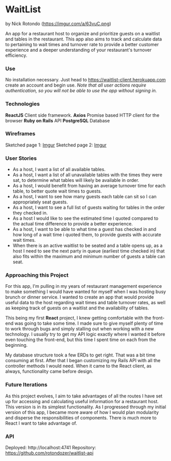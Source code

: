 # WaitList
by Nick Rotondo
(https://imgur.com/a/63vuC.png)

An app for a restaurant host to organize and prioritize guests on a waitlist and tables in the restaurant. This app also aims to track and calculate data to pertaining to wait times and turnover rate to provide a better customer experience and a deeper understanding of your restaurant's turnover efficiency.

### Use
No installation necessary. Just head to https://waitlist-client.herokuapp.com create an account and begin use. *Note that all user actions require authentication, so you will not be able to use the app without signing in.*

### Technologies
**ReactJS**
Client side framework.
**Axios**
Promise based HTTP client for the browser
**Ruby on Rails**
API
**PostgreSQL**
Database

### Wireframes
Sketched page 1:
[Imgur](https://i.imgur.com/uumGBCy.jpg?1)
Sketched page 2:
[Imgur](https://i.imgur.com/2Nm4wck.jpg?1)

### User Stories
- As a host, I want a list of all available tables.
- As a host, I want a list of all unavailable tables with the times they were sat, to determine what tables will likely be available in order.
- As a host, I would benefit from having an average turnover time for each table, to better quote wait times to guests.
- As a host, I want to see how many guests each table can sit so I can appropriately seat guests.
- As a host, I want to see a full list of guests waiting for tables in the order they checked in.
- As a host I would like to see the estimated time I quoted compared to the actual time difference to provide a better experience.
- As a host, I want to be able to what time a guest has checked in and how long of a wait time i quoted them, to provide guests with accurate wait times.
- When there is an active waitlist to be seated and a table opens up, as a host I need to see the next party in queue (earliest time checked in) that also fits within the maximum and minimum number of guests a table can seat.

### Approaching this Project
For this app, I'm pulling in my years of restaurant management experience to make something I would have wanted for myself when I was hosting busy brunch or dinner service. I wanted to create an app that would provide useful data to the host regarding wait times and table turnover rates, as well as keeping track of guests on a waitlist and the availability of tables.

This being my first **React** project, I knew getting comfortable with the front-end was going to take some time. I made sure to give myself plenty of time to work through bugs and simply stalling out when working with a new technology. I usually try to get my API logic exactly where I wanted it before even touching the front-end, but this time I spent time on each from the beginning.

My database structure took a few ERDs to get right. That was a bit time consuming at first. After that I began customizing my Rails API with all the controller methods I would need. When it came to the React client, as always, functionality came before design.

### Future Iterations
As this project evolves, I aim to take advantages of all the routes I have set up for accessing and calculating useful information for a restaurant host. This version is in its simplest functionality. As I progressed through my initial version of this app, I became more aware of how I would plan modularity and disperse the responsibilities of components. There is much more to React I want to take advantage of.

### API
Deployed: http://localhost:4741
Repository: https://github.com/rotondozer/waitlist-api
